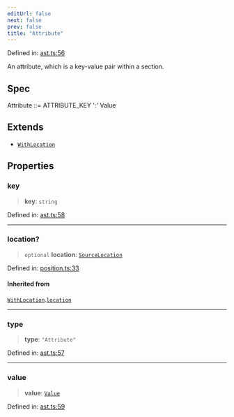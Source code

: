 ```yaml
---
editUrl: false
next: false
prev: false
title: "Attribute"
---
```


Defined in: [ast.ts:56](https://github.com/rcs-agents/rcs-lang/blob/2c0291a4209143052b64b2c6ec7573ef29bacea2/packages/ast/src/ast.ts#L56)

An attribute, which is a key-value pair within a section.

## Spec

Attribute ::= ATTRIBUTE_KEY ':' Value

## Extends

- [`WithLocation`](/api/ast/interfaces/withlocation/)

## Properties

### key

> **key**: `string`

Defined in: [ast.ts:58](https://github.com/rcs-agents/rcs-lang/blob/2c0291a4209143052b64b2c6ec7573ef29bacea2/packages/ast/src/ast.ts#L58)

***

### location?

> `optional` **location**: [`SourceLocation`](/api/ast/interfaces/sourcelocation/)

Defined in: [position.ts:33](https://github.com/rcs-agents/rcs-lang/blob/2c0291a4209143052b64b2c6ec7573ef29bacea2/packages/ast/src/position.ts#L33)

#### Inherited from

[`WithLocation`](/api/ast/interfaces/withlocation/).[`location`](/api/ast/interfaces/withlocation/#location)

***

### type

> **type**: `"Attribute"`

Defined in: [ast.ts:57](https://github.com/rcs-agents/rcs-lang/blob/2c0291a4209143052b64b2c6ec7573ef29bacea2/packages/ast/src/ast.ts#L57)

***

### value

> **value**: [`Value`](/api/ast/type-aliases/value/)

Defined in: [ast.ts:59](https://github.com/rcs-agents/rcs-lang/blob/2c0291a4209143052b64b2c6ec7573ef29bacea2/packages/ast/src/ast.ts#L59)
